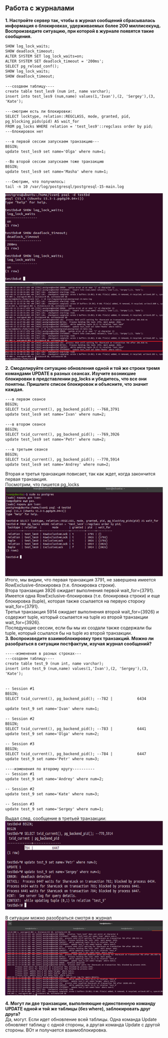 ## **Работа с журналами**

**1. Настройте сервер так, чтобы в журнал сообщений сбрасывалась информация о блокировках, удерживаемых более 200 миллисекунд. Воспроизведите ситуацию, при которой в журнале появятся такие сообщения.**</br>
```postgres
SHOW log_lock_waits; 
SHOW deadlock_timeout; 
ALTER SYSTEM SET log_lock_waits=on;
ALTER SYSTEM SET deadlock_timeout = '200ms';
SELECT pg_reload_conf();
SHOW log_lock_waits; 
SHOW deadlock_timeout; 

---создвем таблицу----
create table test_les9 (num int, name varchar);
insert into test_les9 (num,name) values(1,'Ivan'),(2, 'Sergey'),(3, 'Kate');

---смотрим есть ли блокировки:
SELECT locktype, relation::REGCLASS, mode, granted, pid, pg_blocking_pids(pid) AS wait_for
FROM pg_locks WHERE relation = 'test_les9'::regclass order by pid;
---блокировок нет

---в первой сессии запускаем транзакцию---
BEGIN;
update test_les9 set name='Olga' where num=1;

--Во второй сессии запускаем тоже транзакцию
BEGIN;
update test_les9 set name='Masha' where num=1;

---Смотрим, что получилось: 
tail -n 10 /var/log/postgresql/postgresql-15-main.log
```
![Inst](scrin_9/par.png) 
![Inst](scrin_9/log1.png)

**2. Смоделируйте ситуацию обновления одной и той же строки тремя командами UPDATE в разных сеансах. Изучите возникшие блокировки в представлении pg_locks и убедитесь, что все они понятны. Пришлите список блокировок и объясните, что значит каждая.**</br>
```postgres
---в первом сеансе
BEGIN;
SELECT txid_current(), pg_backend_pid(); --768,3791
update test_les9 set name='Ivan' where num=2;

---в втором сеансе
BEGIN;
SELECT txid_current(), pg_backend_pid(); --769,3926
update test_les9 set name='Petr' where num=2;

---в третьем сеансе
BEGIN;
SELECT txid_current(), pg_backend_pid(); --770,5914
update test_les9 set name='Andrey' where num=2;

```
Вторая и третья транзакция повисает, так как ждет, когда закончится первая транзакция.</br>
Посмотрим, что пишется pg_locks
![Inst](scrin_9/log2.png)
Итого, мы видим, что первая транзакция 3791, не завершена имеется RowExclusive-блокировка (т.е. блокировка строки).</br>
Втора транзакция 3926 ожидает выполнения первой wait_for={3791}. Имеется одна RowExclusive-блокировка (т.е. блокировка строки) и еще блокировка (tuple), которая также ссылается на первую стороку wait_for={3791}.</br>
Третья транзакция 5914 ожидает выполнения второй wait_for={3926} и содержит tuple, который ссылается на tuple из второй транзакции wait_for={3926}.</br>
Последующие сессии, если бы мы их создали также содержали бы tuple, который ссылался бы на tuple из второй транзакции.</br>
**3. Воспроизведите взаимоблокировку трех транзакций. Можно ли разобраться в ситуации постфактум, изучая журнал сообщений?**</br>
```postgres
-----изменения в разных строках---
---создвем таблицу----
create table test_9 (num int, name varchar);
insert into test_9 (num,name) values(1,'Ivan'),(2, 'Sergey'),(3, 'Kate');


-- Session #1
BEGIN;
SELECT txid_current(), pg_backend_pid(); --782 |           6434

update test_9 set name='Ivan' where num=1;

-- Session #2
BEGIN;
SELECT txid_current(), pg_backend_pid(); --783 |           6441
update test_9 set name='Olga' where num=2;

-- Session #3
BEGIN;
SELECT txid_current(), pg_backend_pid(); --784 |           6447
update test_9 set name='Petr' where num=3;

----изменения по второму кругу----------
-- Session #1
update test_9 set name='Andrey' where num=2;

-- Session #2
update test_9 set name='Kate' where num=3;

-- Session #3
update test_9 set name='Sergey' where num=1;
```
Выдал след. сообщение в третьей транзакции:
![Inst](scrin_9/block.png)

В ситуации можно разобраться смотря в журнал
![Inst](scrin_9/block1.png)

**4. Могут ли две транзакции, выполняющие единственную команду UPDATE одной и той же таблицы (без where), заблокировать друг друга?**</br>
Да, могут. Если идет обновление всей таблицы. Одна команда Update обновляет таблицу с одной стороны, а другая команда Update c другой стороны. ВОт и получается взаимоблокировка.